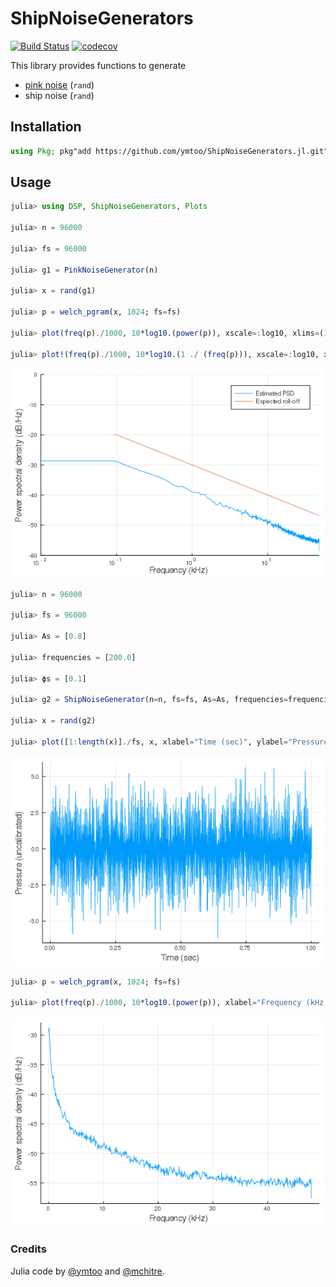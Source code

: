 # ShipNoiseGenerators

[![Build Status](https://travis-ci.org/ymtoo/ShipNoiseGenerators.jl.svg?branch=master)](https://travis-ci.org/ymtoo/ShipNoiseGenerators.jl)
[![codecov](https://codecov.io/gh/ymtoo/ShipNoiseGenerators.jl/branch/master/graph/badge.svg)](https://codecov.io/gh/ymtoo/ShipNoiseGenerators.jl)


This library provides functions to generate
- [pink noise](https://ccrma.stanford.edu/~jos/sasp/Example_Synthesis_1_F_Noise.html) (`rand`)
- ship noise (`rand`)

## Installation
```julia
using Pkg; pkg"add https://github.com/ymtoo/ShipNoiseGenerators.jl.git"
```

## Usage
```julia
julia> using DSP, ShipNoiseGenerators, Plots

julia> n = 96000

julia> fs = 96000

julia> g1 = PinkNoiseGenerator(n)

julia> x = rand(g1)

julia> p = welch_pgram(x, 1024; fs=fs)

julia> plot(freq(p)./1000, 10*log10.(power(p)), xscale=:log10, xlims=(10, 48000)./1000, ylims=(-60, 0), xlabel="Frequency (kHz)", ylabel="Power spectral density (dB/Hz)", label="Estimated PSD")

julia> plot!(freq(p)./1000, 10*log10.(1 ./ (freq(p))), xscale=:log10, xlims=(10, 48000)./1000, ylims=(-60, 0), xlabel="Frequency (kHz)", ylabel="Power spectral density (dB/Hz)", label="Expected roll-off")
```

![window](psd-pinknoise.png)

```julia
julia> n = 96000

julia> fs = 96000

julia> As = [0.8]

julia> frequencies = [200.0]

julia> ϕs = [0.1]

julia> g2 = ShipNoiseGenerator(n=n, fs=fs, As=As, frequencies=frequencies, ϕs=ϕs)

julia> x = rand(g2)

julia> plot([1:length(x)]./fs, x, xlabel="Time (sec)", ylabel="Pressure (uncalibrated)", legend=false)
```
![window](timeseries-shipnoise.png)

```julia
julia> p = welch_pgram(x, 1024; fs=fs)

julia> plot(freq(p)./1000, 10*log10.(power(p)), xlabel="Frequency (kHz)", ylabel="Power spectral density (dB/Hz)", legend=false)
```
![window](psd-shipnoise.png)

### Credits
Julia code by [@ymtoo](https://github.com/ymtoo) and [@mchitre](https://github.com/mchitre).

